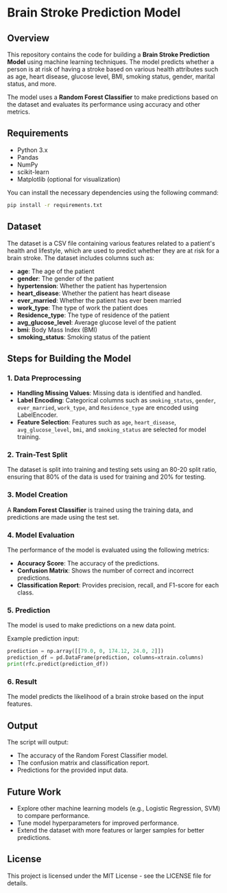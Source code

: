 # Brain Stroke Prediction Model

## Overview
This repository contains the code for building a **Brain Stroke Prediction Model** using machine learning techniques. The model predicts whether a person is at risk of having a stroke based on various health attributes such as age, heart disease, glucose level, BMI, smoking status, gender, marital status, and more.

The model uses a **Random Forest Classifier** to make predictions based on the dataset and evaluates its performance using accuracy and other metrics.

## Requirements

- Python 3.x
- Pandas
- NumPy
- scikit-learn
- Matplotlib (optional for visualization)

You can install the necessary dependencies using the following command:

```bash
pip install -r requirements.txt
```
## Dataset
The dataset is a CSV file containing various features related to a patient's health and lifestyle, which are used to predict whether they are at risk for a brain stroke. The dataset includes columns such as:

- **age**: The age of the patient
- **gender**: The gender of the patient
- **hypertension**: Whether the patient has hypertension
- **heart_disease**: Whether the patient has heart disease
- **ever_married**: Whether the patient has ever been married
- **work_type**: The type of work the patient does
- **Residence_type**: The type of residence of the patient
- **avg_glucose_level**: Average glucose level of the patient
- **bmi**: Body Mass Index (BMI)
- **smoking_status**: Smoking status of the patient

## Steps for Building the Model

### 1. Data Preprocessing
- **Handling Missing Values**: Missing data is identified and handled.
- **Label Encoding**: Categorical columns such as `smoking_status`, `gender`, `ever_married`, `work_type`, and `Residence_type` are encoded using LabelEncoder.
- **Feature Selection**: Features such as `age`, `heart_disease`, `avg_glucose_level`, `bmi`, and `smoking_status` are selected for model training.

### 2. Train-Test Split
The dataset is split into training and testing sets using an 80-20 split ratio, ensuring that 80% of the data is used for training and 20% for testing.

### 3. Model Creation
A **Random Forest Classifier** is trained using the training data, and predictions are made using the test set.

### 4. Model Evaluation
The performance of the model is evaluated using the following metrics:
- **Accuracy Score**: The accuracy of the predictions.
- **Confusion Matrix**: Shows the number of correct and incorrect predictions.
- **Classification Report**: Provides precision, recall, and F1-score for each class.

### 5. Prediction
The model is used to make predictions on a new data point.

Example prediction input:

```python
prediction = np.array([[79.0, 0, 174.12, 24.0, 2]])
prediction_df = pd.DataFrame(prediction, columns=xtrain.columns)
print(rfc.predict(prediction_df))
```
### 6. Result
The model predicts the likelihood of a brain stroke based on the input features.

## Output
The script will output:

- The accuracy of the Random Forest Classifier model.
- The confusion matrix and classification report.
- Predictions for the provided input data.

## Future Work
- Explore other machine learning models (e.g., Logistic Regression, SVM) to compare performance.
- Tune model hyperparameters for improved performance.
- Extend the dataset with more features or larger samples for better predictions.

## License
This project is licensed under the MIT License - see the LICENSE file for details.

